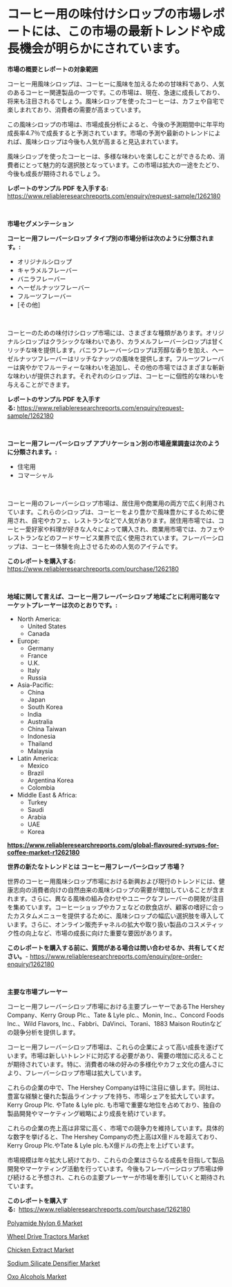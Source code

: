<p><h1>コーヒー用の味付けシロップの市場レポートには、この市場の最新トレンドや成長機会が明らかにされています。</h1></p><p><strong>市場の概要とレポートの対象範囲</strong></p>
<p><p>コーヒー用風味シロップは、コーヒーに風味を加えるための甘味料であり、人気のあるコーヒー関連製品の一つです。この市場は、現在、急速に成長しており、将来も注目されるでしょう。風味シロップを使ったコーヒーは、カフェや自宅で楽しまれており、消費者の需要が高まっています。</p><p>この風味シロップの市場は、市場成長分析によると、今後の予測期間中に年平均成長率4.7％で成長すると予測されています。市場の予測や最新のトレンドによれば、風味シロップは今後も人気が高まると見込まれています。</p><p>風味シロップを使ったコーヒーは、多様な味わいを楽しむことができるため、消費者にとって魅力的な選択肢となっています。この市場は拡大の一途をたどり、今後も成長が期待されるでしょう。</p></p>
<p><strong>レポートのサンプル PDF を入手する:</strong> <a href="https://www.reliableresearchreports.com/enquiry/request-sample/1262180">https://www.reliableresearchreports.com/enquiry/request-sample/1262180</a></p>
<p>&nbsp;</p>
<p><strong>市場セグメンテーション</strong></p>
<p><strong>コーヒー用フレーバーシロップ タイプ別の市場分析は次のように分類されます。:</strong></p>
<p><ul><li>オリジナルシロップ</li><li>キャラメルフレーバー</li><li>バニラフレーバー</li><li>ヘーゼルナッツフレーバー</li><li>フルーツフレーバー</li><li>[その他]</li></ul></p>
<p>&nbsp;</p>
<p><p>コーヒーのための味付けシロップ市場には、さまざまな種類があります。オリジナルシロップはクラシックな味わいであり、カラメルフレーバーシロップは甘くリッチな味を提供します。バニラフレーバーシロップは芳醇な香りを加え、ヘーゼルナッツフレーバーはリッチなナッツの風味を提供します。フルーツフレーバーは爽やかでフルーティーな味わいを追加し、その他の市場ではさまざまな斬新な味わいが提供されます。それぞれのシロップは、コーヒーに個性的な味わいを与えることができます。</p></p>
<p><strong>レポートのサンプル PDF を入手する:</strong>&nbsp;<a href="https://www.reliableresearchreports.com/enquiry/request-sample/1262180">https://www.reliableresearchreports.com/enquiry/request-sample/1262180</a></p>
<p>&nbsp;</p>
<p><strong> コーヒー用フレーバーシロップ アプリケーション別の市場産業調査は次のように分類されます。:</strong></p>
<p><ul><li>住宅用</li><li>コマーシャル</li></ul></p>
<p>&nbsp;</p>
<p><p>コーヒー用のフレーバーシロップ市場は、居住用や商業用の両方で広く利用されています。これらのシロップは、コーヒーをより豊かで風味豊かにするために使用され、自宅やカフェ、レストランなどで人気があります。居住用市場では、コーヒー愛好家や料理が好きな人々によって購入され、商業用市場では、カフェやレストランなどのフードサービス業界で広く使用されています。フレーバーシロップは、コーヒー体験を向上させるための人気のアイテムです。</p></p>
<p><strong>このレポートを購入する:</strong>&nbsp; <a href="https://www.reliableresearchreports.com/purchase/1262180">https://www.reliableresearchreports.com/purchase/1262180</a></p>
<p>&nbsp;</p>
<p><strong>地域に関して言えば、コーヒー用フレーバーシロップ 地域ごとに利用可能なマーケットプレーヤーは次のとおりです。:</strong></p>
<p><ul>
    <li>
        North America:
        <ul>
            <li>United States</li>
            <li>Canada</li>
        </ul>
    </li>
    <li>
        Europe:
        <ul>
            <li>Germany</li>
            <li>France</li>
            <li>U.K.</li>
            <li>Italy</li>
            <li>Russia</li>
        </ul>
    </li>
    <li>
        Asia-Pacific:
        <ul>
            <li>China</li>
            <li>Japan</li>
            <li>South Korea</li>
            <li>India</li>
            <li>Australia</li>
            <li>China Taiwan</li>
            <li>Indonesia</li>
            <li>Thailand</li>
            <li>Malaysia</li>
        </ul>
    </li>
    <li>
        Latin America:
        <ul>
            <li>Mexico</li>
            <li>Brazil</li>
            <li>Argentina Korea</li>
            <li>Colombia</li>
        </ul>
    </li>
    <li>
        Middle East & Africa:
        <ul>
            <li>Turkey</li>
            <li>Saudi</li>
            <li>Arabia</li>
            <li>UAE</li>
            <li>Korea</li>
        </ul>
    </li>
    </ul></p>
<p><strong><a href="https://www.reliableresearchreports.com/global-flavoured-syrups-for-coffee-market-r1262180">https://www.reliableresearchreports.com/global-flavoured-syrups-for-coffee-market-r1262180</a></strong>&nbsp;</p>
<p><strong>世界の新たなトレンドとは コーヒー用フレーバーシロップ 市場？</strong></p>
<p><p>世界のコーヒー用風味シロップ市場における新興および現行のトレンドには、健康志向の消費者向けの自然由来の風味シロップの需要が増加していることが含まれます。さらに、異なる風味の組み合わせやユニークなフレーバーの開発が注目を集めています。コーヒーショップやカフェなどの飲食店が、顧客の嗜好に合ったカスタムメニューを提供するために、風味シロップの幅広い選択肢を導入しています。さらに、オンライン販売チャネルの拡大や取り扱い製品のコスメティック性の向上など、市場の成長に向けた重要な要因があります。</p></p>
<p><strong>このレポートを購入する前に、質問がある場合は問い合わせるか、共有してください。</strong>- <a href="https://www.reliableresearchreports.com/enquiry/pre-order-enquiry/1262180">https://www.reliableresearchreports.com/enquiry/pre-order-enquiry/1262180</a></p>
<p>&nbsp;</p>
<p><strong>主要な市場プレーヤー</strong></p>
<p><p>コーヒー用フレーバーシロップ市場における主要プレーヤーであるThe Hershey Company、Kerry Group Plc.、Tate & Lyle plc.、Monin, Inc.、Concord Foods Inc.、Wild Flavors, Inc.、Fabbri、DaVinci、Torani、1883 Maison Routinなどの競争分析を提供します。</p><p>コーヒー用フレーバーシロップ市場は、これらの企業によって高い成長を遂げています。市場は新しいトレンドに対応する必要があり、需要の増加に応えることが期待されています。特に、消費者の味の好みの多様化やカフェ文化の盛んさにより、フレーバーシロップ市場は拡大しています。</p><p>これらの企業の中で、The Hershey Companyは特に注目に値します。同社は、豊富な経験と優れた製品ラインナップを持ち、市場シェアを拡大しています。Kerry Group Plc. やTate & Lyle plc. も市場で重要な地位を占めており、独自の製品開発やマーケティング戦略により成長を続けています。</p><p>これらの企業の売上高は非常に高く、市場での競争力を維持しています。具体的な数字を挙げると、The Hershey Companyの売上高はX億ドルを超えており、Kerry Group Plc.やTate & Lyle plc.もX億ドルの売上を上げています。</p><p>市場規模は年々拡大し続けており、これらの企業はさらなる成長を目指して製品開発やマーケティング活動を行っています。今後もフレーバーシロップ市場は伸び続けると予想され、これらの主要プレーヤーが市場を牽引していくと期待されています。</p></p>
<p><strong>このレポートを購入する:</strong>&nbsp;&nbsp;<a href="https://www.reliableresearchreports.com/purchase/1262180">https://www.reliableresearchreports.com/purchase/1262180</a></p>
<p><p><a href="https://www.linkedin.com/pulse/polyamide-nylon-6-market-size-growing-forecasted-period-from-8hyxf?trackingId=W5E7dMJucKQacgtA%2BMcRtQ%3D%3D">Polyamide Nylon 6 Market</a></p><p><a href="https://view.publitas.com/reportprime-1/wheel-drive-tractors-market-size-growth-outlook-from-2024-to-2031-projecting-at-markets-trends-analysis-by-application-regional-outlook-and-revenue/">Wheel Drive Tractors Market</a></p><p><a href="https://github.com/joannagoyvaerts/Market-Research-Report-List-2/blob/main/chicken-extract-market.md">Chicken Extract Market</a></p><p><a href="https://artistic-helicopter-ca9.notion.site/Sodium-Silicate-Densifier-Market-Size-Share-Trends-Analysis-Report-By-Material-By-Type-By-End-u-abd22bc7eb324cc099f43309eb7a036a">Sodium Silicate Densifier Market</a></p><p><a href="https://www.linkedin.com/pulse/oxo-alcohols-market-size-trends-growth-outlook-forecasted-yhjjf?trackingId=jbfIjZm9ENrbnJbrof7drw%3D%3D">Oxo Alcohols Market</a></p></p>